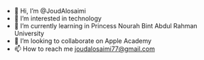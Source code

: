 - 👋 Hi, I’m @JoudAlosaimi
- 👀 I’m interested in technology
- 🌱 I’m currently learning in Princess Nourah Bint Abdul Rahman University
- 💞️ I’m looking to collaborate on Apple Academy
- 📫 How to reach me joudalosaimi77@gmail.com

<!---
JoudAlosaimi/JoudAlosaimi is a ✨ special ✨ repository because its `README.md` (this file) appears on your GitHub profile.
You can click the Preview link to take a look at your changes.
--->
